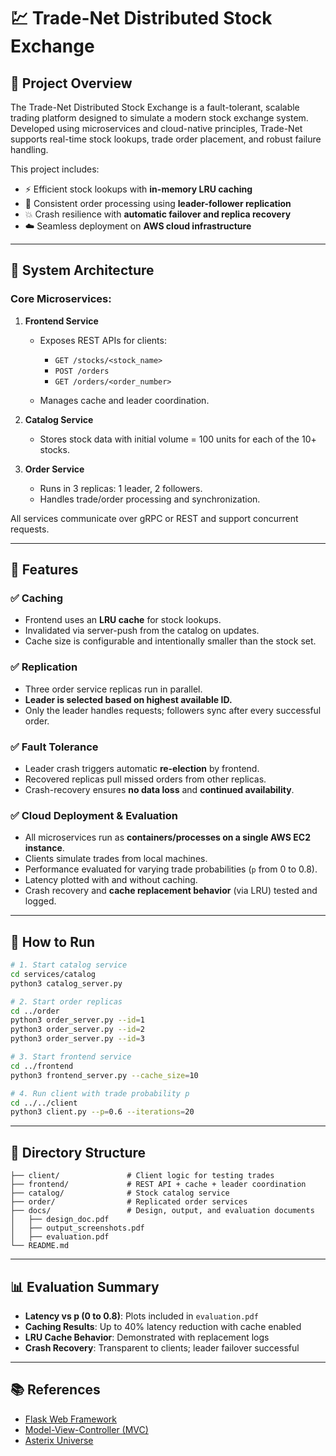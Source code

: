 
# 💹 Trade-Net Distributed Stock Exchange

## 💼 Project Overview

The Trade-Net Distributed Stock Exchange is a fault-tolerant, scalable trading platform designed to simulate a modern stock exchange system. Developed using microservices and cloud-native principles, Trade-Net supports real-time stock lookups, trade order placement, and robust failure handling.

This project includes:

* ⚡ Efficient stock lookups with **in-memory LRU caching**
* 🔁 Consistent order processing using **leader-follower replication**
* 💥 Crash resilience with **automatic failover and replica recovery**
* ☁️ Seamless deployment on **AWS cloud infrastructure**
---

## 🧱 System Architecture

### Core Microservices:

1. **Frontend Service**

   * Exposes REST APIs for clients:

     * `GET /stocks/<stock_name>`
     * `POST /orders`
     * `GET /orders/<order_number>`
   * Manages cache and leader coordination.

2. **Catalog Service**

   * Stores stock data with initial volume = 100 units for each of the 10+ stocks.

3. **Order Service**

   * Runs in 3 replicas: 1 leader, 2 followers.
   * Handles trade/order processing and synchronization.

All services communicate over gRPC or REST and support concurrent requests.

---

## 🚀 Features

### ✅ Caching

* Frontend uses an **LRU cache** for stock lookups.
* Invalidated via server-push from the catalog on updates.
* Cache size is configurable and intentionally smaller than the stock set.

### ✅ Replication

* Three order service replicas run in parallel.
* **Leader is selected based on highest available ID.**
* Only the leader handles requests; followers sync after every successful order.

### ✅ Fault Tolerance

* Leader crash triggers automatic **re-election** by frontend.
* Recovered replicas pull missed orders from other replicas.
* Crash-recovery ensures **no data loss** and **continued availability**.

### ✅ Cloud Deployment & Evaluation

* All microservices run as **containers/processes on a single AWS EC2 instance**.
* Clients simulate trades from local machines.
* Performance evaluated for varying trade probabilities (`p` from 0 to 0.8).
* Latency plotted with and without caching.
* Crash recovery and **cache replacement behavior** (via LRU) tested and logged.

---

## 🧪 How to Run

```bash
# 1. Start catalog service
cd services/catalog
python3 catalog_server.py

# 2. Start order replicas
cd ../order
python3 order_server.py --id=1
python3 order_server.py --id=2
python3 order_server.py --id=3

# 3. Start frontend service
cd ../frontend
python3 frontend_server.py --cache_size=10

# 4. Run client with trade probability p
cd ../../client
python3 client.py --p=0.6 --iterations=20
```

---

## 📁 Directory Structure

```
├── client/               # Client logic for testing trades
├── frontend/             # REST API + cache + leader coordination
├── catalog/              # Stock catalog service
├── order/                # Replicated order services            
├── docs/                 # Design, output, and evaluation documents
│   ├── design_doc.pdf
│   ├── output_screenshots.pdf
│   ├── evaluation.pdf
└── README.md
```

---

## 📊 Evaluation Summary

* **Latency vs p (0 to 0.8)**: Plots included in `evaluation.pdf`
* **Caching Results**: Up to 40% latency reduction with cache enabled
* **LRU Cache Behavior**: Demonstrated with replacement logs
* **Crash Recovery**: Transparent to clients; leader failover successful

---

## 📚 References

* [Flask Web Framework](https://flask.palletsprojects.com/en/2.2.x/)
* [Model-View-Controller (MVC)](https://en.wikipedia.org/wiki/Model–view–controller)
* [Asterix Universe](https://en.wikipedia.org/wiki/Asterix)

